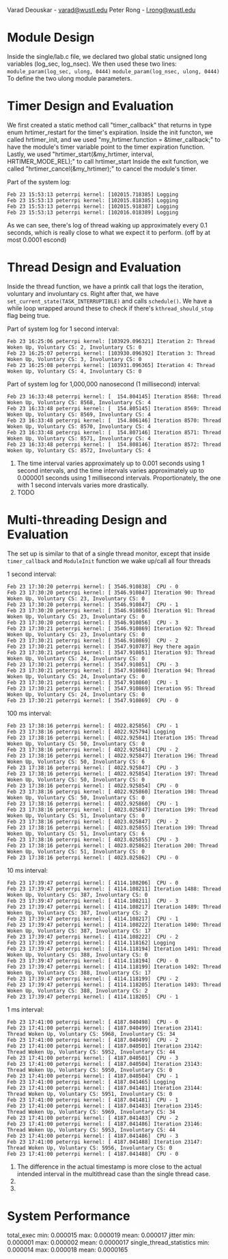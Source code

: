 Varad Deouskar - varad@wustl.edu
Peter Rong - l.rong@wustl.edu

# Module Design

Inside the single/lab.c file, we declared two global static unsigned long variables (log_sec, log_nsec). 
We then used these two lines: 
```module_param(log_sec, ulong, 0444)```
```module_param(log_nsec, ulong, 0444)```
To define the two ulong module parameters.

# Timer Design and Evaluation

We first created a static method call "timer_callback" that returns in type enum hrtimer_restart for the timer's expiration. 
Inside the init functon, we called hrtimer_init, and we used "my_hrtimer.function = &timer_callback;" to have the module's timer variable point to the timer expiration function. Lastly, we used "hrtimer_start(&my_hrtimer, interval, HRTIMER_MODE_REL);" to call hrtimer_start
Inside the exit function, we called "hrtimer_cancel(&my_hrtimer);" to cancel the module's timer.

Part of the system log: 
```
Feb 23 15:53:13 peterrpi kernel: [102015.718385] Logging
Feb 23 15:53:13 peterrpi kernel: [102015.818385] Logging
Feb 23 15:53:13 peterrpi kernel: [102015.918387] Logging
Feb 23 15:53:13 peterrpi kernel: [102016.018389] Logging
```
As we can see, there's log of thread waking up approximately every 0.1 seconds, which is really close to what we expect it to perform. (off by at most 0.0001 escond)

# Thread Design and Evaluation

Inside the thread function, we have a printk call that logs the iteration, voluntary and involuntary cs. Right after that, we have ```set_current_state(TASK_INTERRUPTIBLE)``` and calls ```schedule()```. We have a while loop wrapped around these to check if there's ```kthread_should_stop``` flag being true.

Part of system log for 1 second interval:
```
Feb 23 16:25:06 peterrpi kernel: [103929.096321] Iteration 2: Thread Woken Up, Voluntary CS: 2, Involuntary CS: 0
Feb 23 16:25:07 peterrpi kernel: [103930.096392] Iteration 3: Thread Woken Up, Voluntary CS: 3, Involuntary CS: 0
Feb 23 16:25:08 peterrpi kernel: [103931.096365] Iteration 4: Thread Woken Up, Voluntary CS: 4, Involuntary CS: 0
```

Part of system log for 1,000,000 nanosecond (1 millisecond) interval:
```
Feb 23 16:33:48 peterrpi kernel: [  154.804145] Iteration 8568: Thread Woken Up, Voluntary CS: 8568, Involuntary CS: 4
Feb 23 16:33:48 peterrpi kernel: [  154.805145] Iteration 8569: Thread Woken Up, Voluntary CS: 8569, Involuntary CS: 4
Feb 23 16:33:48 peterrpi kernel: [  154.806146] Iteration 8570: Thread Woken Up, Voluntary CS: 8570, Involuntary CS: 4
Feb 23 16:33:48 peterrpi kernel: [  154.807146] Iteration 8571: Thread Woken Up, Voluntary CS: 8571, Involuntary CS: 4
Feb 23 16:33:48 peterrpi kernel: [  154.808146] Iteration 8572: Thread Woken Up, Voluntary CS: 8572, Involuntary CS: 4
```

1) The time interval varies approximately up to 0.001 seconds using 1 second intervals, and the time intervals varies approximately up to 0.000001 seconds using 1 millisecond intervals. Proportionately, the one with 1 second intervals varies more drastically. 
2) TODO

# Multi-threading Design and Evaluation

The set up is similar to that of a single thread monitor, except that inside ```timer_callback``` and ```ModuleInit``` function we wake up/call all four threads

1 second interval:
```
Feb 23 17:30:20 peterrpi kernel: [ 3546.910838]  CPU - 0
Feb 23 17:30:20 peterrpi kernel: [ 3546.910847] Iteration 90: Thread Woken Up, Voluntary CS: 23, Involuntary CS: 0
Feb 23 17:30:20 peterrpi kernel: [ 3546.910847]  CPU - 1
Feb 23 17:30:20 peterrpi kernel: [ 3546.910856] Iteration 91: Thread Woken Up, Voluntary CS: 23, Involuntary CS: 0
Feb 23 17:30:20 peterrpi kernel: [ 3546.910856]  CPU - 3
Feb 23 17:30:21 peterrpi kernel: [ 3546.910869] Iteration 92: Thread Woken Up, Voluntary CS: 23, Involuntary CS: 0
Feb 23 17:30:21 peterrpi kernel: [ 3546.910869]  CPU - 2
Feb 23 17:30:21 peterrpi kernel: [ 3547.910787] Hey there again
Feb 23 17:30:21 peterrpi kernel: [ 3547.910851] Iteration 93: Thread Woken Up, Voluntary CS: 24, Involuntary CS: 0
Feb 23 17:30:21 peterrpi kernel: [ 3547.910851]  CPU - 3
Feb 23 17:30:21 peterrpi kernel: [ 3547.910860] Iteration 94: Thread Woken Up, Voluntary CS: 24, Involuntary CS: 0
Feb 23 17:30:21 peterrpi kernel: [ 3547.910860]  CPU - 1
Feb 23 17:30:21 peterrpi kernel: [ 3547.910869] Iteration 95: Thread Woken Up, Voluntary CS: 24, Involuntary CS: 0
Feb 23 17:30:21 peterrpi kernel: [ 3547.910869]  CPU - 0
```

100 ms interval: 
```
Feb 23 17:38:16 peterrpi kernel: [ 4022.825856]  CPU - 1
Feb 23 17:38:16 peterrpi kernel: [ 4022.925794] Logging
Feb 23 17:38:16 peterrpi kernel: [ 4022.925841] Iteration 195: Thread Woken Up, Voluntary CS: 50, Involuntary CS: 0
Feb 23 17:38:16 peterrpi kernel: [ 4022.925841]  CPU - 2
Feb 23 17:38:16 peterrpi kernel: [ 4022.925847] Iteration 196: Thread Woken Up, Voluntary CS: 50, Involuntary CS: 6
Feb 23 17:38:16 peterrpi kernel: [ 4022.925847]  CPU - 3
Feb 23 17:38:16 peterrpi kernel: [ 4022.925854] Iteration 197: Thread Woken Up, Voluntary CS: 50, Involuntary CS: 0
Feb 23 17:38:16 peterrpi kernel: [ 4022.925854]  CPU - 0
Feb 23 17:38:16 peterrpi kernel: [ 4022.925860] Iteration 198: Thread Woken Up, Voluntary CS: 50, Involuntary CS: 0
Feb 23 17:38:16 peterrpi kernel: [ 4022.925860]  CPU - 1
Feb 23 17:38:16 peterrpi kernel: [ 4023.025847] Iteration 199: Thread Woken Up, Voluntary CS: 51, Involuntary CS: 0
Feb 23 17:38:16 peterrpi kernel: [ 4023.025847]  CPU - 2
Feb 23 17:38:16 peterrpi kernel: [ 4023.025855] Iteration 199: Thread Woken Up, Voluntary CS: 51, Involuntary CS: 6
Feb 23 17:38:16 peterrpi kernel: [ 4023.025855]  CPU - 3
Feb 23 17:38:16 peterrpi kernel: [ 4023.025862] Iteration 200: Thread Woken Up, Voluntary CS: 51, Involuntary CS: 0
Feb 23 17:38:16 peterrpi kernel: [ 4023.025862]  CPU - 0
```

10 ms interval:
```
Feb 23 17:39:47 peterrpi kernel: [ 4114.108206]  CPU - 0
Feb 23 17:39:47 peterrpi kernel: [ 4114.108211] Iteration 1488: Thread Woken Up, Voluntary CS: 387, Involuntary CS: 0
Feb 23 17:39:47 peterrpi kernel: [ 4114.108211]  CPU - 3
Feb 23 17:39:47 peterrpi kernel: [ 4114.108217] Iteration 1489: Thread Woken Up, Voluntary CS: 387, Involuntary CS: 2
Feb 23 17:39:47 peterrpi kernel: [ 4114.108217]  CPU - 1
Feb 23 17:39:47 peterrpi kernel: [ 4114.108222] Iteration 1490: Thread Woken Up, Voluntary CS: 387, Involuntary CS: 17
Feb 23 17:39:47 peterrpi kernel: [ 4114.108222]  CPU - 2
Feb 23 17:39:47 peterrpi kernel: [ 4114.118162] Logging
Feb 23 17:39:47 peterrpi kernel: [ 4114.118194] Iteration 1491: Thread Woken Up, Voluntary CS: 388, Involuntary CS: 0
Feb 23 17:39:47 peterrpi kernel: [ 4114.118194]  CPU - 0
Feb 23 17:39:47 peterrpi kernel: [ 4114.118199] Iteration 1492: Thread Woken Up, Voluntary CS: 388, Involuntary CS: 17
Feb 23 17:39:47 peterrpi kernel: [ 4114.118199]  CPU - 2
Feb 23 17:39:47 peterrpi kernel: [ 4114.118205] Iteration 1493: Thread Woken Up, Voluntary CS: 388, Involuntary CS: 2
Feb 23 17:39:47 peterrpi kernel: [ 4114.118205]  CPU - 1
```

1 ms interval:
```
Feb 23 17:41:00 peterrpi kernel: [ 4187.040498]  CPU - 0
Feb 23 17:41:00 peterrpi kernel: [ 4187.040499] Iteration 23141: Thread Woken Up, Voluntary CS: 5968, Involuntary CS: 34
Feb 23 17:41:00 peterrpi kernel: [ 4187.040499]  CPU - 2
Feb 23 17:41:00 peterrpi kernel: [ 4187.040501] Iteration 23142: Thread Woken Up, Voluntary CS: 5952, Involuntary CS: 44
Feb 23 17:41:00 peterrpi kernel: [ 4187.040501]  CPU - 3
Feb 23 17:41:00 peterrpi kernel: [ 4187.040504] Iteration 23143: Thread Woken Up, Voluntary CS: 5950, Involuntary CS: 0
Feb 23 17:41:00 peterrpi kernel: [ 4187.040504]  CPU - 1
Feb 23 17:41:00 peterrpi kernel: [ 4187.041465] Logging
Feb 23 17:41:00 peterrpi kernel: [ 4187.041481] Iteration 23144: Thread Woken Up, Voluntary CS: 5951, Involuntary CS: 0
Feb 23 17:41:00 peterrpi kernel: [ 4187.041481]  CPU - 1
Feb 23 17:41:00 peterrpi kernel: [ 4187.041483] Iteration 23145: Thread Woken Up, Voluntary CS: 5969, Involuntary CS: 34
Feb 23 17:41:00 peterrpi kernel: [ 4187.041483]  CPU - 2
Feb 23 17:41:00 peterrpi kernel: [ 4187.041486] Iteration 23146: Thread Woken Up, Voluntary CS: 5953, Involuntary CS: 44
Feb 23 17:41:00 peterrpi kernel: [ 4187.041486]  CPU - 3
Feb 23 17:41:00 peterrpi kernel: [ 4187.041488] Iteration 23147: Thread Woken Up, Voluntary CS: 5956, Involuntary CS: 0
Feb 23 17:41:00 peterrpi kernel: [ 4187.041488]  CPU - 0
```

1) The difference in the actual timestamp is more close to the actual intended interval in the multithread case than the single thread case.
2) 
3) 


# System Performance

total_exec min: 0.000015 max: 0.000019 mean: 0.000017
jitter min: 0.000001 max: 0.000002 mean: 0.0000017
single_thread_statistics min: 0.000014 max: 0.000018 mean: 0.0000165 
